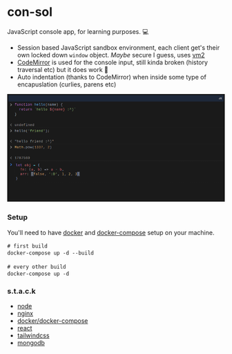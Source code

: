 
# con-sol

JavaScript console app, for learning purposes. 💻

- Session based JavaScript sandbox environment, each client get's their own locked down `window` object. *Maybe* secure I guess, uses [vm2](https://github.com/patriksimek/vm2)
- [CodeMirror](https://github.com/codemirror/CodeMirror) is used for the console input, still kinda broken (history traversal etc) but it does work 🙂
- Auto indentation (thanks to CodeMirror) when inside some type of encapuslation (curlies, parens etc)

![con-sol](https://github.com/jnlar/con-sol/blob/main/img/screenshot.png?raw=true)

### Setup
You'll need to have [docker](https://docs.docker.com/get-docker/) and [docker-compose](https://docs.docker.com/compose/install/) setup on your machine.
```shell
# first build
docker-compose up -d --build

# every other build
docker-compose up -d
```

### s.t.a.c.k
- [node](https://github.com/nodejs/node)
- [nginx](https://www.nginx.com/)
- [docker/docker-compose](https://github.com/docker/compose)
- [react](https://github.com/facebook/react)
- [tailwindcss](https://github.com/tailwindlabs/tailwindcss)
- [mongodb](https://github.com/mongodb/node-mongodb-native)

